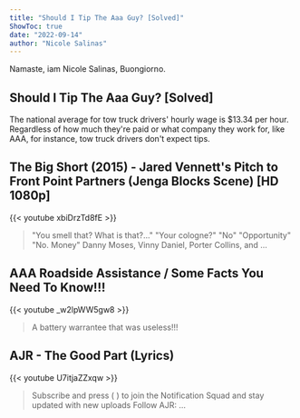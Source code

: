 ```yaml
---
title: "Should I Tip The Aaa Guy? [Solved]"
ShowToc: true 
date: "2022-09-14"
author: "Nicole Salinas" 
---
```


Namaste, iam Nicole Salinas, Buongiorno.
## Should I Tip The Aaa Guy? [Solved]
 The national average for tow truck drivers' hourly wage is $13.34 per hour. Regardless of how much they're paid or what company they work for, like AAA, for instance, tow truck drivers don't expect tips.

## The Big Short (2015) - Jared Vennett's Pitch to Front Point Partners (Jenga Blocks Scene) [HD 1080p]
{{< youtube xbiDrzTd8fE >}}
>"You smell that? What is that?..." "Your cologne?" "No" "Opportunity" "No. Money" Danny Moses, Vinny Daniel, Porter Collins, and ...

## AAA Roadside Assistance / Some Facts You Need To Know!!!
{{< youtube _w2lpWW5gw8 >}}
>A battery warrantee that was useless!!! 

## AJR - The Good Part (Lyrics)
{{< youtube U7itjaZZxqw >}}
>Subscribe and press (  ) to join the Notification Squad and stay updated with new uploads Follow AJR: ...

